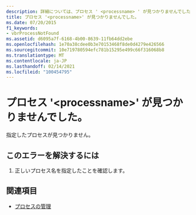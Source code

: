 ```yaml
---
description: 詳細については、プロセス ' <processname> ' が見つかりませんでした
title: プロセス '<processname>' が見つかりませんでした。
ms.date: 07/20/2015
f1_keywords:
- vbrProcessNotFound
ms.assetid: d6095a7f-6168-4b00-8639-11fb64dd2ebe
ms.openlocfilehash: 1e70a38cdee0b3e70153468f8de0d4279e426566
ms.sourcegitcommit: 10e719780594efc781b15295e499c66f316068b8
ms.translationtype: MT
ms.contentlocale: ja-JP
ms.lasthandoff: 02/14/2021
ms.locfileid: "100454795"
---
```

# <a name="process-processname-was-not-found"></a>プロセス '\<processname>' が見つかりませんでした。

指定したプロセスが見つかりません。  
  
## <a name="to-correct-this-error"></a>このエラーを解決するには  
  
1. 正しいプロセス名を指定したことを確認します。  
  
## <a name="see-also"></a>関連項目

- [プロセスの管理](/previous-versions/visualstudio/visual-studio-2008/z63bbakd(v=vs.90))
